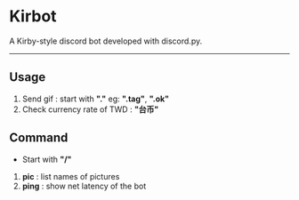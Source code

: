 # Kirbot
A Kirby-style discord bot developed with discord.py.

---

## Usage
1.  Send gif : start with **"."** eg: **".tag"**, **".ok"**
2. Check currency rate of TWD : **"台币"**

## Command
* Start with **"/"**
1. **pic**  : list names of pictures
2. **ping** : show net latency of the bot
